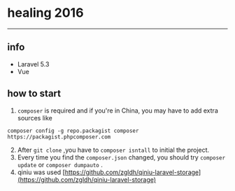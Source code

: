 # healing 2016
---
## info
- Laravel 5.3
- Vue

## how to start
1. `composer` is required and if you're in China, you may have to add extra sources like

```
composer config -g repo.packagist composer https://packagist.phpcomposer.com
```

2. After `git clone` ,you have to `composer isntall` to initial the project.
3. Every time you find the `composer.json` changed, you should try `composer update` or `composer dumpauto` .
4. qiniu was used [https://github.com/zgldh/qiniu-laravel-storage](https://github.com/zgldh/qiniu-laravel-storage)